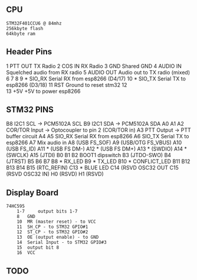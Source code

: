 CPU
---
	STM32F401CCU6 @ 84mhz
	256kbyte flash
	64kbyte ram


Header Pins
-----------
1	PTT OUT			TX Radio
2	COS IN			RX Radio
3	GND			Shared GND
4	AUDIO IN		Squelched audio from RX radio
5	AUDIO OUT		Audio out to TX radio (mixed)
6
7
8
9	* SIO_RX		Serial RX from esp8266 (D4/17)
10	* SIO_TX		Serial TX to esp8266 (D3/18)
11	RST			Ground to reset stm32
12	
13	+5V			+5V to power esp8266


STM32 PINS
----------
B8	I2C1 SCL		-> PCM5102A SCL
B9	I2C1 SDA		-> PCM5102A SDA
A0
A1
A2	COR/TOR Input		-> Optocoupler to pin 2 (COR/TOR in)
A3	PTT Output		-> PTT buffer circuit
A4
A5	SIO_RX			Serial RX from esp8266
A6	SIO_TX			Serial TX to esp8266
A7	Mix audio in
A8	(USB FS_SOF)
A9	(USB/OTG FS_VBUS)
A10	(USB FS_ID)
A11	* (USB FS DM-)
A12	* (USB FS DM+)
A13	* (SWDIO)
A14	* (SWCLK)
A15	(JTDI)
B0
B1
B2	BOOT1 dipswitch
B3	(JTDO-SWO)
B4	(JTRST)
B5
B6
B7
B8	* RX_LED
B9	* TX_LED
B10	* CONFLICT_LED
B11
B12
B13
B14
B15	(RTC_REFIN)
C13	* BLUE LED
C14	(RSVD OSC32 OUT
C15	(RSVD OSC32 IN)
H0	(RSVD)
H1	(RSVD)


Display Board
-------------
	74HC595
		1-7 	output bits 1-7
		8 	GND
		10	MR (master reset) - to VCC
		11	SH_CP - to STM32 GPIO#1
		12	ST_CP - to STM32 GPIO#2
		13	OE (output enable) - to GND
		14	Serial Input - to STM32 GPIO#3
		15	output bit 8
		16	VCC

TODO
----
